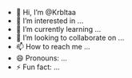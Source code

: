- 👋 Hi, I’m @Krbltaa
- 👀 I’m interested in ...
- 🌱 I’m currently learning ...
- 💞️ I’m looking to collaborate on ...
- 📫 How to reach me ...
- 😄 Pronouns: ...
- ⚡ Fun fact: ...

<!---
Krbltaa/Krbltaa is a ✨ special ✨ repository because its `README.md` (this file) appears on your GitHub profile.
You can click the Preview link to take a look at your changes.
--->
